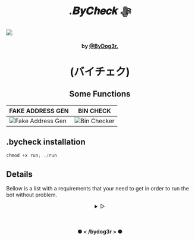 <h1 align='center'> .𝑩𝒚𝑪𝒉𝒆𝒄𝒌 ﷻ</h1>
<img align="center" src="https://user-images.githubusercontent.com/66902449/208341491-af5757b4-941b-4b8c-892b-a57dcad4d1e3.png">
<h4 align="center">by <a href='https://github.com/ByDog3r/'>@ByDog3r.</a></h4>
<h1 align="center">(バイチェク)</h1>

<h2 align="center"> Some Functions </h2>

| FAKE ADDRESS GEN                                                                                                           | BIN CHECK                                                                                                             |
| -------------------------------------------------------------------------------------------------------------------------- | --------------------------------------------------------------------------------------------------------------------- |
| ![Fake Address Gen](https://user-images.githubusercontent.com/66902449/211212738-28b36314-d494-4597-9c24-503fc8253896.png) | ![Bin Checker](https://user-images.githubusercontent.com/66902449/211212931-cde8c6ff-0a4d-48b0-a6be-3e23d97e39cc.png) |

## .bycheck installation

```python
chmod +x run; ./run
```

## Details

Bellow is a list with a requirements that your need to get in order to run the bot without problem.

<details align="center">
<summary> &#9655;</summary>
<br>

- **Programming Languaje** --- [PYTHON](https://www.python.org/)
- **Dependencies** -- [Documentation](https://docs.python.org/3/)
  - **REQUESTS** -- [Documentation](https://requests.readthedocs.io/en/latest/)
  - **lxml** -- [Documentation](https://lxml.de/)
  - **pyrogram** -- [Documentation](https://docs.pyrogram.org/)
  - **Json** -- [Documentation](https://docs.python.org/3/library/json.html)
  - **Huepy** -- [Documentation](https://pypi.org/project/huepy/)
  - **bs4** -- [Documentation](https://www.crummy.com/software/BeautifulSoup/bs4/doc/)
  - **AioHTTP** -- [Documentation](https://docs.aiohttp.org/en/stable/)
  - **TGCrypto** -- [Documentation](https://pypi.org/project/TgCrypto/)
  - **CloudScraper** -- [Documentation](https://pypi.org/project/cloudscraper/)
  - **RSA** -- [Documentation](https://pypi.org/project/cloudscraper/)
  - **Names** -- [Documentation](https://pypi.org/project/cloudscraper/)
  - **cryptography** -- [Documentation](https://pypi.org/project/cloudscraper/)
  - **pytz** -- [Documentation](https://pypi.org/project/cloudscraper/)
  - **TwoCaptcha** -- [Documentation](https://pypi.org/project/cloudscraper/)

<br>

 </details>

<!-- Footer-->

<br><h4 align="center"> ⚈ < /bydog3r > ⚈ </h4>
